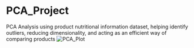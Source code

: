 # PCA_Project
PCA Analysis using product nutritional information dataset, helping identify outliers, reducing dimensionality, and acting as an efficient way of comparing products
![PCA_Plot](https://github.com/thebotkiller/pca_project/assets/93796651/ff661e23-7f5e-47cd-a40e-0a484fe1d899)
